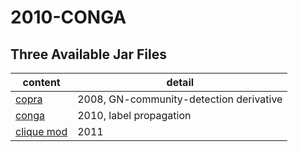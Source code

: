 # 2010-CONGA
## Three Available Jar Files

content | detail
--- | ---
[copra](conga_src/src/main/resources/copra.jar) | 2008, GN-community-detection derivative 
[conga](conga_src/src/main/resources/conga.jar) | 2010, label propagation
[clique mod](conga_src/src/main/resources/CM.jar) | 2011